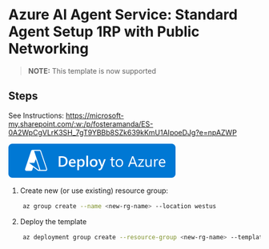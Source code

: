 # Azure AI Agent Service: Standard Agent Setup 1RP with Public Networking

> **NOTE:** This template is now supported

## Steps 

See Instructions: https://microsoft-my.sharepoint.com/:w:/p/fosteramanda/ES-0A2WpCgVLrK3SH_7gT9YBBb8SZk639kKmU1AIpoeDJg?e=npAZWP

[![Deploy To Azure](https://raw.githubusercontent.com/Azure/azure-quickstart-templates/master/1-CONTRIBUTION-GUIDE/images/deploytoazure.svg?sanitize=true)](https://portal.azure.com/#create/Microsoft.Template/uri/https%3A%2F%2Fraw.githubusercontent.com%2Fazure-ai-foundry%2Ffoundry-samples%2Frefs%2Fheads%2Fmain%2Fsamples%2Fmicrosoft%2Finfrastructure-setup%2F41-standard-agent-setup%2Fazuredeploy.json)
1. Create new (or use existing) resource group:

```bash
    az group create --name <new-rg-name> --location westus
```

2. Deploy the template

```bash
    az deployment group create --resource-group <new-rg-name> --template-file main.bicep
```
